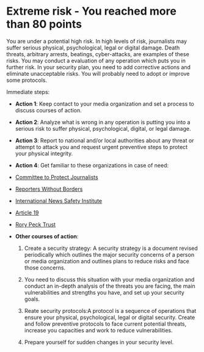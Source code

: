 # Extreme risk - You reached more than 80 points

You are under a potential high risk. 
In high levels of risk, journalists may suffer serious physical, psychological, legal or digital damage. 
Death threats, arbitrary arrests, beatings, cyber-attacks, are examples of these risks.
You may conduct a evaluation of any operation which puts you in further risk. 
In your security plan, you need to add corrective actions and eliminate unacceptable risks. 
You will probably need to adopt or improve some protocols.

Immediate steps:

- **Action 1**: Keep contact to your media organization and set a process to discuss courses of action. 

- **Action 2**: Analyze what is wrong in any operation is putting you into a serious risk to suffer physical, psychological, digital, or legal damage.

- **Action 3**: Report to national and/or local authorities about any threat or attempt to attack you and request urgent preventive steps to protect your physical integrity.

- **Action 4**: Get familiar to these organizations in case of need:
 
 - [Committee to Protect Journalists](https://www.cpj.org/campaigns/assistance/how-to-get-help.php) 
 
 - [Reporters Without Borders](http://en.rsf.org/a-hotline-for-journalists-in-17-04-2007,21749.html) 
 
 - [International News Safety Institute](http://www.newssafety.org/contact/)
 
 - [Article 19](http://www.article19.org/pages/en/contact-us.html)
 
 - [Rory Peck Trust](https://rorypecktrust.org/Contact)

- **Other courses of action**:

  1. Create a security strategy: A security strategy is a document revised periodically which outlines the major security concerns of a person or media organization and outlines plans to reduce risks and face those concerns. 

  2. You need to discuss this situation with your media organization and conduct an in-depth analysis of the threats you are facing, the main vulnerabilities and strengths you have, and set up your security goals.

  3. Reate security protocols:A protocol is a sequence of operations that ensure your physical, psychological, legal or digital security. Create and follow preventive protocols to face current potential threats, increase you capacities and work to reduce vulnerabilities. 

  4. Prepare yourself for sudden changes in your security level. 


